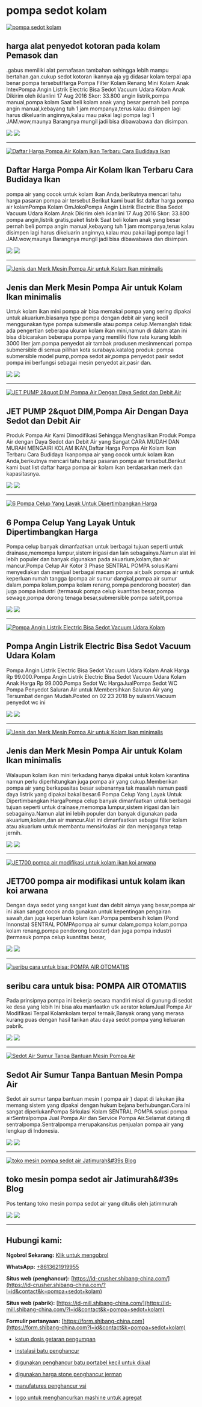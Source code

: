 # pompa sedot kolam

<a href="https://swt.shibang-china.com/?l=id&img&k=pompa+sedot+kolam" target="_blank">![pompa sedot kolam](http://static.shibang-china.com/all-800x300/1348.jpg)</a>

## harga alat penyedot kotoran pada kolam Pemasok dan
.gabus memiliki alat pernafasan tambahan sehingga lebih mampu bertahan.gan.cukup sedot kotoran ikannya aja yg didasar kolam terpal apa benar pompa tersebutHarga Pompa Filter Kolam Renang Mini Kolam Anak IntexPompa Angin Listrik Electric Bisa Sedot Vacuum Udara Kolam Anak Dikirim oleh iklanlini 17 Aug 2016 Skor: 33.800 angin listrik,pompa manual,pompa kolam Saat beli kolam anak yang besar pernah beli pompa angin manual,kebayang tuh 1 jam mompanya,terus kalau disimpen lagi harus dikeluarin anginnya,kalau mau pakai lagi pompa lagi 1 JAM.wow,maunya Barangnya mungil jadi bisa dibawabawa dan disimpan.


<a href="https://whatsapp.shibangsoft.com/WhatsApp.php" target="_blank" title="WhatsApp">![](http://static.shibang-china.com/icon/whatsapp.png)</a> <a href="https://swt.shibang-china.com/?l=id&icon&k=pompa+sedot+kolam" target="_blank">![](http://static.shibang-china.com/icon/chat-id.png)</a>

---

<a href="https://swt.shibang-china.com/?l=id&img&k=pompa+sedot+kolam" target="_blank">![Daftar Harga Pompa Air Kolam Ikan Terbaru Cara Budidaya Ikan](http://static.shibang-china.com/all-800x300/814.jpg)</a>

## Daftar Harga Pompa Air Kolam Ikan Terbaru Cara Budidaya Ikan
pompa air yang cocok untuk kolam ikan Anda,berikutnya mencari tahu harga pasaran pompa air tersebut.Berikut kami buat list daftar harga pompa air kolamPompa Kolam OmJokoPompa Angin Listrik Electric Bisa Sedot Vacuum Udara Kolam Anak Dikirim oleh iklanlini 17 Aug 2016 Skor: 33.800 pompa angin,listrik gratis,paket listrik Saat beli kolam anak yang besar pernah beli pompa angin manual,kebayang tuh 1 jam mompanya,terus kalau disimpen lagi harus dikeluarin anginnya,kalau mau pakai lagi pompa lagi 1 JAM.wow,maunya Barangnya mungil jadi bisa dibawabawa dan disimpan.


<a href="https://whatsapp.shibangsoft.com/WhatsApp.php" target="_blank" title="WhatsApp">![](http://static.shibang-china.com/icon/whatsapp.png)</a> <a href="https://swt.shibang-china.com/?l=id&icon&k=pompa+sedot+kolam" target="_blank">![](http://static.shibang-china.com/icon/chat-id.png)</a>

---

<a href="https://swt.shibang-china.com/?l=id&img&k=pompa+sedot+kolam" target="_blank">![Jenis dan Merk Mesin Pompa Air untuk Kolam Ikan minimalis](http://static.shibang-china.com/all-800x300/1233.jpg)</a>

## Jenis dan Merk Mesin Pompa Air untuk Kolam Ikan minimalis
Untuk kolam ikan mini pompa air bisa memakai pompa yang sering dipakai untuk akuarium.biasanya type pompa dengan debit air yang kecil menggunakan type pompa submersile atau pompa celup.Memanglah tidak ada pengertian seberapa ukuran kolam ikan mini,namun di dalam atan ini bisa dibicarakan beberapa pompa yang memiliki flow rate kurang lebih 3000 liter jam.pompa penyedot air tambak produsen mesinmencari pompa submersible di semua pilihan kota surabaya.katalog produk: pompa submersible model pump,pompa sedot air,pompa penyedot pasir sedot pompa ini berfungsi sebagai mesin penyedot air,pasir dan.


<a href="https://whatsapp.shibangsoft.com/WhatsApp.php" target="_blank" title="WhatsApp">![](http://static.shibang-china.com/icon/whatsapp.png)</a> <a href="https://swt.shibang-china.com/?l=id&icon&k=pompa+sedot+kolam" target="_blank">![](http://static.shibang-china.com/icon/chat-id.png)</a>

---

<a href="https://swt.shibang-china.com/?l=id&img&k=pompa+sedot+kolam" target="_blank">![JET PUMP 2&quot DIM,Pompa Air Dengan Daya Sedot dan Debit Air](http://static.shibang-china.com/all-800x300/563.jpg)</a>

## JET PUMP 2&quot DIM,Pompa Air Dengan Daya Sedot dan Debit Air
Produk Pompa Air Kami Dimodifikasi Sehingga Menghasilkan Produk Pompa Air dengan Daya Sedot dan Debit Air yang Sangat CARA MUDAH DAN MURAH MENGAIRI KOLAM IKAN,Daftar Harga Pompa Air Kolam Ikan Terbaru Cara Budidaya Ikanpompa air yang cocok untuk kolam ikan Anda,berikutnya mencari tahu harga pasaran pompa air tersebut.Berikut kami buat list daftar harga pompa air kolam ikan berdasarkan merk dan kapasitasnya.


<a href="https://whatsapp.shibangsoft.com/WhatsApp.php" target="_blank" title="WhatsApp">![](http://static.shibang-china.com/icon/whatsapp.png)</a> <a href="https://swt.shibang-china.com/?l=id&icon&k=pompa+sedot+kolam" target="_blank">![](http://static.shibang-china.com/icon/chat-id.png)</a>

---

<a href="https://swt.shibang-china.com/?l=id&img&k=pompa+sedot+kolam" target="_blank">![6 Pompa Celup Yang Layak Untuk Dipertimbangkan Harga](http://static.shibang-china.com/all-800x300/45.jpg)</a>

## 6 Pompa Celup Yang Layak Untuk Dipertimbangkan Harga
Pompa celup banyak dimanfaatkan untuk berbagai tujuan seperti untuk drainase,memompa lumpur,sistem irigasi dan lain sebagainya.Namun alat ini lebih populer dan banyak digunakan pada akuarium,kolam,dan air mancur.Pompa Celup Air Kotor 3 Phase SENTRAL POMPA solusiKami menyediakan dan menjual berbagai macam pompa air,baik pompa air untuk keperluan rumah tangga (pompa air sumur dangkal,pompa air sumur dalam,pompa kolam,pompa kolam renang,pompa pendorong booster) dan juga pompa industri (termasuk pompa celup kuantitas besar,pompa sewage,pompa dorong tenaga besar,submersible pompa satelit,pompa


<a href="https://whatsapp.shibangsoft.com/WhatsApp.php" target="_blank" title="WhatsApp">![](http://static.shibang-china.com/icon/whatsapp.png)</a> <a href="https://swt.shibang-china.com/?l=id&icon&k=pompa+sedot+kolam" target="_blank">![](http://static.shibang-china.com/icon/chat-id.png)</a>

---

<a href="https://swt.shibang-china.com/?l=id&img&k=pompa+sedot+kolam" target="_blank">![Pompa Angin Listrik Electric Bisa Sedot Vacuum Udara Kolam](http://static.shibang-china.com/all-800x300/296.jpg)</a>

## Pompa Angin Listrik Electric Bisa Sedot Vacuum Udara Kolam
Pompa Angin Listrik Electric Bisa Sedot Vacuum Udara Kolam Anak Harga Rp 99.000.Pompa Angin Listrik Electric Bisa Sedot Vacuum Udara Kolam Anak Harga Rp 99.000.Pompa Sedot Wc HargaJualPompa Sedot WC Pompa Penyedot Saluran Air untuk Membersihkan Saluran Air yang Tersumbat dengan Mudah.Posted on 02 23 2018 by sulastri.Vacuum penyedot wc ini


<a href="https://whatsapp.shibangsoft.com/WhatsApp.php" target="_blank" title="WhatsApp">![](http://static.shibang-china.com/icon/whatsapp.png)</a> <a href="https://swt.shibang-china.com/?l=id&icon&k=pompa+sedot+kolam" target="_blank">![](http://static.shibang-china.com/icon/chat-id.png)</a>

---

<a href="https://swt.shibang-china.com/?l=id&img&k=pompa+sedot+kolam" target="_blank">![Jenis dan Merk Mesin Pompa Air untuk Kolam Ikan minimalis](http://static.shibang-china.com/all-800x300/146.jpg)</a>

## Jenis dan Merk Mesin Pompa Air untuk Kolam Ikan minimalis
Walaupun kolam ikan mini terkadang hanya dipakai untuk kolam karantina namun perlu diperhitungkan juga pompa air yang cukup.Memberikan pompa air yang berkapasitas besar sebenarnya tak masalah namun pasti daya listrik yang dipakai bakal besar.6 Pompa Celup Yang Layak Untuk Dipertimbangkan HargaPompa celup banyak dimanfaatkan untuk berbagai tujuan seperti untuk drainase,memompa lumpur,sistem irigasi dan lain sebagainya.Namun alat ini lebih populer dan banyak digunakan pada akuarium,kolam,dan air mancur.Alat ini dimanfaatkan sebagai filter kolam atau akuarium untuk membantu mensirkulasi air dan menjaganya tetap jernih.


<a href="https://whatsapp.shibangsoft.com/WhatsApp.php" target="_blank" title="WhatsApp">![](http://static.shibang-china.com/icon/whatsapp.png)</a> <a href="https://swt.shibang-china.com/?l=id&icon&k=pompa+sedot+kolam" target="_blank">![](http://static.shibang-china.com/icon/chat-id.png)</a>

---

<a href="https://swt.shibang-china.com/?l=id&img&k=pompa+sedot+kolam" target="_blank">![JET700 pompa air modifikasi untuk kolam ikan koi arwana](http://static.shibang-china.com/all-800x300/353.jpg)</a>

## JET700 pompa air modifikasi untuk kolam ikan koi arwana
Dengan daya sedot yang sangat kuat dan debit airnya yang besar,pompa air ini akan sangat cocok anda gunakan untuk kepentingan pengairan sawah,dan juga keperluan kolam ikan.Pompa pembersih kolam (Pond Innonsta) SENTRAL POMPApompa air sumur dalam,pompa kolam,pompa kolam renang,pompa pendorong booster) dan juga pompa industri (termasuk pompa celup kuantitas besar,


<a href="https://whatsapp.shibangsoft.com/WhatsApp.php" target="_blank" title="WhatsApp">![](http://static.shibang-china.com/icon/whatsapp.png)</a> <a href="https://swt.shibang-china.com/?l=id&icon&k=pompa+sedot+kolam" target="_blank">![](http://static.shibang-china.com/icon/chat-id.png)</a>

---

<a href="https://swt.shibang-china.com/?l=id&img&k=pompa+sedot+kolam" target="_blank">![seribu cara untuk bisa: POMPA AIR OTOMATIIS](http://static.shibang-china.com/all-800x300/249.jpg)</a>

## seribu cara untuk bisa: POMPA AIR OTOMATIIS
Pada prinsipnya pompa ini bekerja secara mandiri misal di gunung di sedot ke desa yang lebih Ini bisa aku manfaatkn utk aerator kolamJual Pompa Air Modifikasi Terpal Kolamkolam terpal ternaik,Banyak orang yang merasa kurang puas dengan hasil tarikan atau daya sedot pompa yang keluaran pabrik.


<a href="https://whatsapp.shibangsoft.com/WhatsApp.php" target="_blank" title="WhatsApp">![](http://static.shibang-china.com/icon/whatsapp.png)</a> <a href="https://swt.shibang-china.com/?l=id&icon&k=pompa+sedot+kolam" target="_blank">![](http://static.shibang-china.com/icon/chat-id.png)</a>

---

<a href="https://swt.shibang-china.com/?l=id&img&k=pompa+sedot+kolam" target="_blank">![Sedot Air Sumur Tanpa Bantuan Mesin Pompa Air](http://static.shibang-china.com/all-800x300/1415.jpg)</a>

## Sedot Air Sumur Tanpa Bantuan Mesin Pompa Air
Sedot air sumur tanpa bantuan mesin ( pompa air ) dapat di lakukan jika memang sistem yang dipakai dengan hukum bejana berhubungan.Cara ini sangat diperlukanPompa Sirkulasi Kolam SENTRAL POMPA solusi pompa airSentralpompa Jual Pompa Air dan Service Pompa Air.Selamat datang di sentralpompa.Sentralpompa merupakansitus penjualan pompa air yang lengkap di Indonesia.


<a href="https://whatsapp.shibangsoft.com/WhatsApp.php" target="_blank" title="WhatsApp">![](http://static.shibang-china.com/icon/whatsapp.png)</a> <a href="https://swt.shibang-china.com/?l=id&icon&k=pompa+sedot+kolam" target="_blank">![](http://static.shibang-china.com/icon/chat-id.png)</a>

---

<a href="https://swt.shibang-china.com/?l=id&img&k=pompa+sedot+kolam" target="_blank">![toko mesin pompa sedot air Jatimurah&#39s Blog](http://static.shibang-china.com/all-800x300/1435.jpg)</a>

## toko mesin pompa sedot air Jatimurah&#39s Blog
Pos tentang toko mesin pompa sedot air yang ditulis oleh jatimmurah

<a href="https://whatsapp.shibangsoft.com/WhatsApp.php" target="_blank" title="WhatsApp">![](http://static.shibang-china.com/icon/whatsapp.png)</a> <a href="https://swt.shibang-china.com/?l=id&icon&k=pompa+sedot+kolam" target="_blank">![](http://static.shibang-china.com/icon/chat-id.png)</a>

---
## Hubungi kami:

**Ngobrol Sekarang:** [Klik untuk mengobrol](https://swt.shibang-china.com?l=id&contact&k=pompa+sedot+kolam)

**WhatsApp:**  [+8613621919955](https://whatsapp.shibangsoft.com/WhatsApp.php)

**Situs web (penghancur):** [https://id-crusher.shibang-china.com/](https://id-crusher.shibang-china.com/?l=id&contact&k=pompa+sedot+kolam)

**Situs web (pabrik):** [https://id-mill.shibang-china.com/](https://id-mill.shibang-china.com/?l=id&contact&k=pompa+sedot+kolam)

**Formulir pertanyaan:** [https://form.shibang-china.com](https://form.shibang-china.com?l=id&contact&k=pompa+sedot+kolam)

* [katup dosis getaran pengumpan](../36/katup%20dosis%20getaran%20pengumpan.md)

* [instalasi batu penghancur](../32/instalasi%20batu%20penghancur.md)

* [digunakan penghancur batu portabel kecil untuk dijual](../33/digunakan%20penghancur%20batu%20portabel%20kecil%20untuk%20dijual.md)

* [digunakan harga stone penghancur jerman](../33/digunakan%20harga%20stone%20penghancur%20jerman.md)

* [manufatures penghancur vsi](../35/manufatures%20penghancur%20vsi.md)

* [logo untuk menghancurkan mashine untuk agregat](../33/logo%20untuk%20menghancurkan%20mashine%20untuk%20agregat.md)